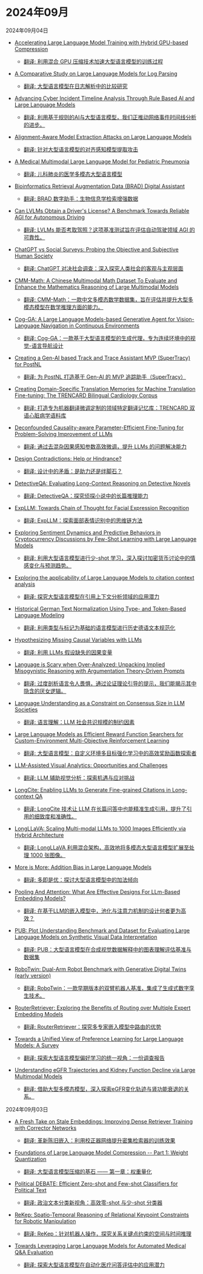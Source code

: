 # 2024年09月

2024年09月04日

- [Accelerating Large Language Model Training with Hybrid GPU-based Compression](2024年09月04日/Accelerating_Large_Language_Model_Training_with_Hybrid_GPU-based_Compression.md)

    - [翻译: 利用混合 GPU 压缩技术加速大型语言模型的训练过程](2024年09月04日/Accelerating_Large_Language_Model_Training_with_Hybrid_GPU-based_Compression.md)

- [A Comparative Study on Large Language Models for Log Parsing](2024年09月04日/A_Comparative_Study_on_Large_Language_Models_for_Log_Parsing.md)

    - [翻译: 大型语言模型在日志解析中的比较研究](2024年09月04日/A_Comparative_Study_on_Large_Language_Models_for_Log_Parsing.md)

- [Advancing Cyber Incident Timeline Analysis Through Rule Based AI and Large Language Models](2024年09月04日/Advancing_Cyber_Incident_Timeline_Analysis_Through_Rule_Based_AI_and_Large_Language_Models.md)

    - [翻译: 利用基于规则的AI与大型语言模型，我们正推动网络事件时间线分析的进步。](2024年09月04日/Advancing_Cyber_Incident_Timeline_Analysis_Through_Rule_Based_AI_and_Large_Language_Models.md)

- [Alignment-Aware Model Extraction Attacks on Large Language Models](2024年09月04日/Alignment-Aware_Model_Extraction_Attacks_on_Large_Language_Models.md)

    - [翻译: 针对大型语言模型的对齐感知模型提取攻击](2024年09月04日/Alignment-Aware_Model_Extraction_Attacks_on_Large_Language_Models.md)

- [A Medical Multimodal Large Language Model for Pediatric Pneumonia](2024年09月04日/A_Medical_Multimodal_Large_Language_Model_for_Pediatric_Pneumonia.md)

    - [翻译: 儿科肺炎的医学多模态大型语言模型](2024年09月04日/A_Medical_Multimodal_Large_Language_Model_for_Pediatric_Pneumonia.md)

- [Bioinformatics Retrieval Augmentation Data (BRAD) Digital Assistant](2024年09月04日/Bioinformatics_Retrieval_Augmentation_Data_(BRAD)_Digital_Assistant.md)

    - [翻译: BRAD 数字助手：生物信息学检索增强数据](2024年09月04日/Bioinformatics_Retrieval_Augmentation_Data_(BRAD)_Digital_Assistant.md)

- [Can LVLMs Obtain a Driver's License? A Benchmark Towards Reliable AGI for Autonomous Driving](2024年09月04日/Can_LVLMs_Obtain_a_Driver's_License_A_Benchmark_Towards_Reliable_AGI_for_Autonomous_Driving.md)

    - [翻译: LVLMs 能否考取驾照？这项基准测试旨在评估自动驾驶领域 AGI 的可靠性。](2024年09月04日/Can_LVLMs_Obtain_a_Driver's_License_A_Benchmark_Towards_Reliable_AGI_for_Autonomous_Driving.md)

- [ChatGPT vs Social Surveys: Probing the Objective and Subjective Human Society](2024年09月04日/ChatGPT_vs_Social_Surveys_Probing_the_Objective_and_Subjective_Human_Society.md)

    - [翻译: ChatGPT 对决社会调查：深入探究人类社会的客观与主观层面](2024年09月04日/ChatGPT_vs_Social_Surveys_Probing_the_Objective_and_Subjective_Human_Society.md)

- [CMM-Math: A Chinese Multimodal Math Dataset To Evaluate and Enhance the Mathematics Reasoning of Large Multimodal Models](2024年09月04日/CMM-Math_A_Chinese_Multimodal_Math_Dataset_To_Evaluate_and_Enhance_the_Mathematics_Reasoning_of_Large_Multimodal_Models.md)

    - [翻译: CMM-Math：一款中文多模态数学数据集，旨在评估并提升大型多模态模型在数学推理方面的能力。](2024年09月04日/CMM-Math_A_Chinese_Multimodal_Math_Dataset_To_Evaluate_and_Enhance_the_Mathematics_Reasoning_of_Large_Multimodal_Models.md)

- [Cog-GA: A Large Language Models-based Generative Agent for Vision-Language Navigation in Continuous Environments](2024年09月04日/Cog-GA_A_Large_Language_Models-based_Generative_Agent_for_Vision-Language_Navigation_in_Continuous_Environments.md)

    - [翻译: Cog-GA：一款基于大型语言模型的生成代理，专为连续环境中的视觉-语言导航设计](2024年09月04日/Cog-GA_A_Large_Language_Models-based_Generative_Agent_for_Vision-Language_Navigation_in_Continuous_Environments.md)

- [Creating a Gen-AI based Track and Trace Assistant MVP (SuperTracy) for PostNL](2024年09月04日/Creating_a_Gen-AI_based_Track_and_Trace_Assistant_MVP_(SuperTracy)_for_PostNL.md)

    - [翻译: 为 PostNL 打造基于 Gen-AI 的 MVP 追踪助手（SuperTracy）](2024年09月04日/Creating_a_Gen-AI_based_Track_and_Trace_Assistant_MVP_(SuperTracy)_for_PostNL.md)

- [Creating Domain-Specific Translation Memories for Machine Translation Fine-tuning: The TRENCARD Bilingual Cardiology Corpus](2024年09月04日/Creating_Domain-Specific_Translation_Memories_for_Machine_Translation_Fine-tuning_The_TRENCARD_Bilingual_Cardiology_Corpus.md)

    - [翻译: 打造专为机器翻译微调定制的领域特定翻译记忆库：TRENCARD 双语心脏病学语料库](2024年09月04日/Creating_Domain-Specific_Translation_Memories_for_Machine_Translation_Fine-tuning_The_TRENCARD_Bilingual_Cardiology_Corpus.md)

- [Deconfounded Causality-aware Parameter-Efficient Fine-Tuning for Problem-Solving Improvement of LLMs](2024年09月04日/Deconfounded_Causality-aware_Parameter-Efficient_Fine-Tuning_for_Problem-Solving_Improvement_of_LLMs.md)

    - [翻译: 通过去混杂因果感知参数高效微调，提升 LLMs 的问题解决能力](2024年09月04日/Deconfounded_Causality-aware_Parameter-Efficient_Fine-Tuning_for_Problem-Solving_Improvement_of_LLMs.md)

- [Design Contradictions: Help or Hindrance?](2024年09月04日/Design_Contradictions_Help_or_Hindrance.md)

    - [翻译: 设计中的矛盾：是助力还是绊脚石？](2024年09月04日/Design_Contradictions_Help_or_Hindrance.md)

- [DetectiveQA: Evaluating Long-Context Reasoning on Detective Novels](2024年09月04日/DetectiveQA_Evaluating_Long-Context_Reasoning_on_Detective_Novels.md)

    - [翻译: DetectiveQA：探究侦探小说中的长篇推理能力](2024年09月04日/DetectiveQA_Evaluating_Long-Context_Reasoning_on_Detective_Novels.md)

- [ExpLLM: Towards Chain of Thought for Facial Expression Recognition](2024年09月04日/ExpLLM_Towards_Chain_of_Thought_for_Facial_Expression_Recognition.md)

    - [翻译: ExpLLM：探索面部表情识别中的思维链方法](2024年09月04日/ExpLLM_Towards_Chain_of_Thought_for_Facial_Expression_Recognition.md)

- [Exploring Sentiment Dynamics and Predictive Behaviors in Cryptocurrency Discussions by Few-Shot Learning with Large Language Models](2024年09月04日/Exploring_Sentiment_Dynamics_and_Predictive_Behaviors_in_Cryptocurrency_Discussions_by_Few-Shot_Learning_with_Large_Language_Models.md)

    - [翻译: 利用大型语言模型进行少-shot 学习，深入探讨加密货币讨论中的情感变化与预测趋势。](2024年09月04日/Exploring_Sentiment_Dynamics_and_Predictive_Behaviors_in_Cryptocurrency_Discussions_by_Few-Shot_Learning_with_Large_Language_Models.md)

- [Exploring the applicability of Large Language Models to citation context analysis](2024年09月04日/Exploring_the_applicability_of_Large_Language_Models_to_citation_context_analysis.md)

    - [翻译: 探究大型语言模型在引用上下文分析领域的应用潜力](2024年09月04日/Exploring_the_applicability_of_Large_Language_Models_to_citation_context_analysis.md)

- [Historical German Text Normalization Using Type- and Token-Based Language Modeling](2024年09月04日/Historical_German_Text_Normalization_Using_Type-_and_Token-Based_Language_Modeling.md)

    - [翻译: 利用类型与标记为基础的语言模型进行历史德语文本规范化](2024年09月04日/Historical_German_Text_Normalization_Using_Type-_and_Token-Based_Language_Modeling.md)

- [Hypothesizing Missing Causal Variables with LLMs](2024年09月04日/Hypothesizing_Missing_Causal_Variables_with_LLMs.md)

    - [翻译: 利用 LLMs 假设缺失的因果变量](2024年09月04日/Hypothesizing_Missing_Causal_Variables_with_LLMs.md)

- [Language is Scary when Over-Analyzed: Unpacking Implied Misogynistic Reasoning with Argumentation Theory-Driven Prompts](2024年09月04日/Language_is_Scary_when_Over-Analyzed_Unpacking_Implied_Misogynistic_Reasoning_with_Argumentation_Theory-Driven_Prompts.md)

    - [翻译: 过度剖析语言令人畏惧，通过论证理论引导的提示，我们能揭示其中隐含的厌女逻辑。](2024年09月04日/Language_is_Scary_when_Over-Analyzed_Unpacking_Implied_Misogynistic_Reasoning_with_Argumentation_Theory-Driven_Prompts.md)

- [Language Understanding as a Constraint on Consensus Size in LLM Societies](2024年09月04日/Language_Understanding_as_a_Constraint_on_Consensus_Size_in_LLM_Societies.md)

    - [翻译: 语言理解：LLM 社会共识规模的制约因素](2024年09月04日/Language_Understanding_as_a_Constraint_on_Consensus_Size_in_LLM_Societies.md)

- [Large Language Models as Efficient Reward Function Searchers for Custom-Environment Multi-Objective Reinforcement Learning](2024年09月04日/Large_Language_Models_as_Efficient_Reward_Function_Searchers_for_Custom-Environment_Multi-Objective_Reinforcement_Learning.md)

    - [翻译: 大型语言模型：自定义环境多目标强化学习中的高效奖励函数探索者](2024年09月04日/Large_Language_Models_as_Efficient_Reward_Function_Searchers_for_Custom-Environment_Multi-Objective_Reinforcement_Learning.md)

- [LLM-Assisted Visual Analytics: Opportunities and Challenges](2024年09月04日/LLM-Assisted_Visual_Analytics_Opportunities_and_Challenges.md)

    - [翻译: LLM 辅助视觉分析：探索机遇与应对挑战](2024年09月04日/LLM-Assisted_Visual_Analytics_Opportunities_and_Challenges.md)

- [LongCite: Enabling LLMs to Generate Fine-grained Citations in Long-context QA](2024年09月04日/LongCite_Enabling_LLMs_to_Generate_Fine-grained_Citations_in_Long-context_QA.md)

    - [翻译: LongCite 技术让 LLM 在长篇问答中也能精准生成引用，提升了引用的细致度和准确性。](2024年09月04日/LongCite_Enabling_LLMs_to_Generate_Fine-grained_Citations_in_Long-context_QA.md)

- [LongLLaVA: Scaling Multi-modal LLMs to 1000 Images Efficiently via Hybrid Architecture](2024年09月04日/LongLLaVA_Scaling_Multi-modal_LLMs_to_1000_Images_Efficiently_via_Hybrid_Architecture.md)

    - [翻译: LongLLaVA 利用混合架构，高效地将多模态大型语言模型扩展至处理 1000 张图像。](2024年09月04日/LongLLaVA_Scaling_Multi-modal_LLMs_to_1000_Images_Efficiently_via_Hybrid_Architecture.md)

- [More is More: Addition Bias in Large Language Models](2024年09月04日/More_is_More_Addition_Bias_in_Large_Language_Models.md)

    - [翻译: 多即是优：探讨大型语言模型中的加法倾向](2024年09月04日/More_is_More_Addition_Bias_in_Large_Language_Models.md)

- [Pooling And Attention: What Are Effective Designs For LLm-Based Embedding Models?](2024年09月04日/Pooling_And_Attention_What_Are_Effective_Designs_For_LLm-Based_Embedding_Models.md)

    - [翻译: 在基于LLM的嵌入模型中，池化与注意力机制的设计何者更为高效？](2024年09月04日/Pooling_And_Attention_What_Are_Effective_Designs_For_LLm-Based_Embedding_Models.md)

- [PUB: Plot Understanding Benchmark and Dataset for Evaluating Large Language Models on Synthetic Visual Data Interpretation](2024年09月04日/PUB_Plot_Understanding_Benchmark_and_Dataset_for_Evaluating_Large_Language_Models_on_Synthetic_Visual_Data_Interpretation.md)

    - [翻译: PUB：大型语言模型在合成视觉数据解释中的图表理解评估基准与数据集](2024年09月04日/PUB_Plot_Understanding_Benchmark_and_Dataset_for_Evaluating_Large_Language_Models_on_Synthetic_Visual_Data_Interpretation.md)

- [RoboTwin: Dual-Arm Robot Benchmark with Generative Digital Twins (early version)](2024年09月04日/RoboTwin_Dual-Arm_Robot_Benchmark_with_Generative_Digital_Twins_(early_version).md)

    - [翻译: RoboTwin：一款早期版本的双臂机器人基准，集成了生成式数字孪生技术。](2024年09月04日/RoboTwin_Dual-Arm_Robot_Benchmark_with_Generative_Digital_Twins_(early_version).md)

- [RouterRetriever: Exploring the Benefits of Routing over Multiple Expert Embedding Models](2024年09月04日/RouterRetriever_Exploring_the_Benefits_of_Routing_over_Multiple_Expert_Embedding_Models.md)

    - [翻译: RouterRetriever：探究多专家嵌入模型中路由的优势](2024年09月04日/RouterRetriever_Exploring_the_Benefits_of_Routing_over_Multiple_Expert_Embedding_Models.md)

- [Towards a Unified View of Preference Learning for Large Language Models: A Survey](2024年09月04日/Towards_a_Unified_View_of_Preference_Learning_for_Large_Language_Models_A_Survey.md)

    - [翻译: 探索大型语言模型偏好学习的统一视角：一份调查报告](2024年09月04日/Towards_a_Unified_View_of_Preference_Learning_for_Large_Language_Models_A_Survey.md)

- [Understanding eGFR Trajectories and Kidney Function Decline via Large Multimodal Models](2024年09月04日/Understanding_eGFR_Trajectories_and_Kidney_Function_Decline_via_Large_Multimodal_Models.md)

    - [翻译: 借助大型多模态模型，深入探索eGFR变化轨迹与肾功能衰退的关系。](2024年09月04日/Understanding_eGFR_Trajectories_and_Kidney_Function_Decline_via_Large_Multimodal_Models.md)

2024年09月03日

- [A Fresh Take on Stale Embeddings: Improving Dense Retriever Training with Corrector Networks](2024年09月03日/A_Fresh_Take_on_Stale_Embeddings_Improving_Dense_Retriever_Training_with_Corrector_Networks.md)

    - [翻译: 革新陈旧嵌入：利用校正器网络提升密集检索器的训练效果](2024年09月03日/A_Fresh_Take_on_Stale_Embeddings_Improving_Dense_Retriever_Training_with_Corrector_Networks.md)

- [Foundations of Large Language Model Compression -- Part 1: Weight Quantization](2024年09月03日/Foundations_of_Large_Language_Model_Compression_--_Part_1_Weight_Quantization.md)

    - [翻译: 大型语言模型压缩的基石 —— 第一章：权重量化](2024年09月03日/Foundations_of_Large_Language_Model_Compression_--_Part_1_Weight_Quantization.md)

- [Political DEBATE: Efficient Zero-shot and Few-shot Classifiers for Political Text](2024年09月03日/Political_DEBATE_Efficient_Zero-shot_and_Few-shot_Classifiers_for_Political_Text.md)

    - [翻译: 政治文本分类新视角：高效零-shot 与少-shot 分类器](2024年09月03日/Political_DEBATE_Efficient_Zero-shot_and_Few-shot_Classifiers_for_Political_Text.md)

- [ReKep: Spatio-Temporal Reasoning of Relational Keypoint Constraints for Robotic Manipulation](2024年09月03日/ReKep_Spatio-Temporal_Reasoning_of_Relational_Keypoint_Constraints_for_Robotic_Manipulation.md)

    - [翻译: ReKep：针对机器人操作，探究关系关键点约束的空间与时间推理](2024年09月03日/ReKep_Spatio-Temporal_Reasoning_of_Relational_Keypoint_Constraints_for_Robotic_Manipulation.md)

- [Towards Leveraging Large Language Models for Automated Medical Q&A Evaluation](2024年09月03日/Towards_Leveraging_Large_Language_Models_for_Automated_Medical_Q&A_Evaluation.md)

    - [翻译: 探索大型语言模型在自动化医疗问答评估中的应用潜力](2024年09月03日/Towards_Leveraging_Large_Language_Models_for_Automated_Medical_Q&A_Evaluation.md)